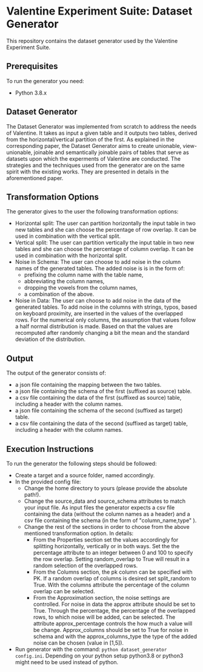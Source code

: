 # Valentine Experiment Suite: Dataset Generator

This repository contains the dataset generator used by the Valentine Experiment Suite. 

## Prerequisites

To run the generator you need:
- Python 3.8.x

## Dataset Generator

The Dataset Generator was implemented from scratch to address the needs of Valentine. It takes as input a given table and it
outputs two tables, derived from the horizontal/vertical partition of the first.  As explained in the corresponding
paper, the Dataset Generator aims to create unionable, view-unionable, joinable and semantically joinable pairs of tables
that serve as datasets upon which the experments of Valentine are conducted. The strategies and the techniques used from
the generator are on the same spirit with the existing works. They are presented in details in the aforementioned paper. 

## Transformation Options

The generator gives to the user the following transformation options:

- Horizontal split: The user can partition horizontally the input table in two new tables and she can choose
the percentage of row overlap. It can be used in combination with the vertical split.
- Vertical split: The user can partition vertically the input table in two new tables and she can choose
the percentage of column overlap. It can be used in combination with the horizontal split.
- Noise in Schema: The user can choose to add noise in the column names of the generated tables. The added noise is
is in the form of:
   - prefixing the column name with the table name,
   - abbreviating the column names,
   - dropping the vowels from the column names,
   - a combination of the above.
- Noise in Data: The user can choose to add noise in the data of the generated tables. To add noise in the columns
with strings, typos, based on keyboard proximity, are inserted in the values of the overlapped rows. For the numerical
only columns, the assumption that values follow a half normal distribution is made. Based on that the values are recomputed
after randomly changing a bit the mean and the standard deviation of the distribution. 

## Output

The output of the generator consists of:
- a json file containing the mapping between the two tables.
- a json file containing the schema of the first (suffixed as source) table.
- a csv file containing the data of the first (suffixed as source) table, including a header with the column names.
- a json file containing the schema of the second (suffixed as target) table.
- a csv file containing the data of the second (suffixed as target) table, including a header with the column names.

## Execution Instructions

To run the generator the following steps should be followed:
- Create a target and a source folder, named accordingly.
- In the provided config file:
     - Change the home directory to yours (please provide the absolute path!).
     - Change the source_data and source_schema attributes to match your input file. As input files the generator expects
     a csv file containing the data (without the column names as a header) and a csv file containing the schema (in the form
     of "column_name,type" ).
     - Change the rest of the sections in order to choose from the above mentioned transformation option. In details:
         - From the Properties section set the values accordingly for splitting horizontally, vertically or in both ways.
         Set the the percentage attribute to an integer between 0 and 100 to specify the row overlap. Setting random_overlap
         to True will result in a random selection of the overlapped rows.
         - From the Columns section, the pk column can be specified with PK. If a random overlap of columns is desired set
         split_random to True. With the columns attribute the percentage of the column overlap can be selected.
         - From the Approximation section, the noise settings are controlled. For noise in data the approx attribute should
         be set to True. Through the percentage, the percentage of the overlapped rows, to which noise will be added, can
         be selected. The attribute approx_percentage controls the how much a value will be change. Approx_columns should be
         set to True for noise in schema and with the approx_columns_type the type of the added noise can be chosen
         (value in [1,5]).
- Run generator with the command: `python dataset_generator config.ini`. Depending on your python setup python3.8 or python3
might need to be used instead of python.


     